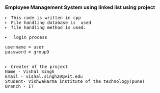 ### Employee Management System using linked list using project 
<pre>
<li>This code is written in cpp
<li>File handling database is  used
<li>file handling method is used.

<li> login process

username = user
password = group9

 
<li>Creater of the project
Name - Vishal Singh
Email - vishal.singh20@vit.edu
Student- Vishwakarma institute of the technology(pune)
Branch - IT
</li>
